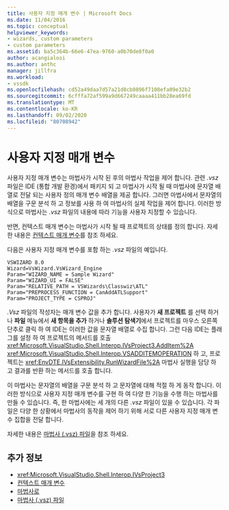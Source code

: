 ```yaml
---
title: 사용자 지정 매개 변수 | Microsoft Docs
ms.date: 11/04/2016
ms.topic: conceptual
helpviewer_keywords:
- wizards, custom parameters
- custom parameters
ms.assetid: ba5c364b-66e6-47ea-9760-a0b70de8f0a0
author: acangialosi
ms.author: anthc
manager: jillfra
ms.workload:
- vssdk
ms.openlocfilehash: cd52a49daa7d57a21d8cb0896f7108efa09e32b2
ms.sourcegitcommit: 6cfffa72af599a9d667249caaaa411bb28ea69fd
ms.translationtype: MT
ms.contentlocale: ko-KR
ms.lasthandoff: 09/02/2020
ms.locfileid: "80708942"
---
```

# <a name="custom-parameters"></a>사용자 지정 매개 변수
사용자 지정 매개 변수는 마법사가 시작 된 후의 마법사 작업을 제어 합니다. 관련 *.vsz* 파일은 IDE (통합 개발 환경)에서 패키지 되 고 마법사가 시작 될 때 마법사에 문자열 배열로 전달 되는 사용자 정의 매개 변수 배열을 제공 합니다. 그러면 마법사에서 문자열의 배열을 구문 분석 하 고 정보를 사용 하 여 마법사의 실제 작업을 제어 합니다. 이러한 방식으로 마법사는 *.vsz* 파일의 내용에 따라 기능을 사용자 지정할 수 있습니다.

 반면, 컨텍스트 매개 변수는 마법사가 시작 될 때 프로젝트의 상태를 정의 합니다. 자세한 내용은 [컨텍스트 매개 변수](../../extensibility/internals/context-parameters.md)를 참조 하세요.

 다음은 사용자 지정 매개 변수를 포함 하는 *.vsz* 파일의 예입니다.

```
VSWIZARD 8.0
Wizard=VsWizard.VsWizard_Engine
Param="WIZARD_NAME = Sample Wizard"
Param="WIZARD_UI = FALSE"
Param="RELATIVE_PATH = VSWizards\Classwiz\ATL"
Param="PREPROCESS_FUNCTION = CanAddATLSupport"
Param="PROJECT_TYPE = CSPROJ"
```

 *.Vsz* 파일의 작성자는 매개 변수 값을 추가 합니다. 사용자가 **새 프로젝트** 를 선택 하거나 **파일** 메뉴에서 **새 항목을 추가** 하거나 **솔루션 탐색기**에서 프로젝트를 마우스 오른쪽 단추로 클릭 하 여 IDE는 이러한 값을 문자열 배열로 수집 합니다. 그런 다음 IDE는 플래그를 설정 하 여 프로젝트의 메서드를 호출 <xref:Microsoft.VisualStudio.Shell.Interop.IVsProject3.AddItem%2A> <xref:Microsoft.VisualStudio.Shell.Interop.VSADDITEMOPERATION> 하 고, 프로젝트는 <xref:EnvDTE.IVsExtensibility.RunWizardFile%2A> 마법사 실행을 담당 하 고 결과를 반환 하는 메서드를 호출 합니다.

 이 마법사는 문자열의 배열을 구문 분석 하 고 문자열에 대해 적절 하 게 동작 합니다. 이러한 방식으로 사용자 지정 매개 변수를 구현 하 여 다양 한 기능을 수행 하는 마법사를 만들 수 있습니다. 즉, 한 마법사에는 세 개의 다른 *.vsz* 파일이 있을 수 있습니다. 각 파일은 다양 한 상황에서 마법사의 동작을 제어 하기 위해 서로 다른 사용자 지정 매개 변수 집합을 전달 합니다.

 자세한 내용은 [마법사 (.vsz) 파일](../../extensibility/internals/wizard-dot-vsz-file.md)을 참조 하세요.

## <a name="see-also"></a>추가 정보
- <xref:Microsoft.VisualStudio.Shell.Interop.IVsProject3>
- [컨텍스트 매개 변수](../../extensibility/internals/context-parameters.md)
- [마법사로](../../extensibility/internals/wizards.md)
- [마법사 (.vsz) 파일](../../extensibility/internals/wizard-dot-vsz-file.md)
